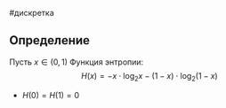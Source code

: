 #дискретка 
## Определение
Пусть $x \in (0, 1)$
Функция энтропии: $$H(x) = -x \cdot \log_2{x} - (1 - x) \cdot \log_2(1 - x)$$
- $H(0) = H(1) = 0$
